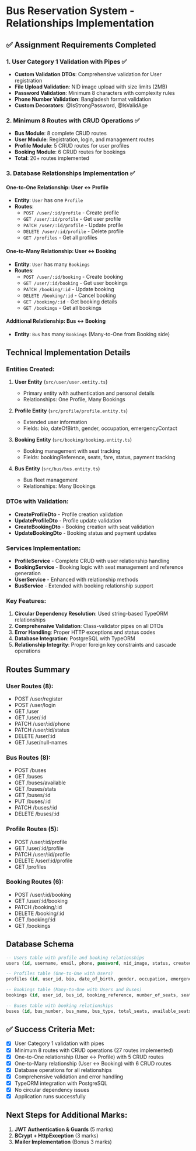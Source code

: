 # Bus Reservation System - Relationships Implementation

## ✅ Assignment Requirements Completed

### 1. User Category 1 Validation with Pipes ✅
- **Custom Validation DTOs**: Comprehensive validation for User registration
- **File Upload Validation**: NID image upload with size limits (2MB)
- **Password Validation**: Minimum 8 characters with complexity rules
- **Phone Number Validation**: Bangladesh format validation
- **Custom Decorators**: @IsStrongPassword, @IsValidAge

### 2. Minimum 8 Routes with CRUD Operations ✅
- **Bus Module**: 8 complete CRUD routes
- **User Module**: Registration, login, and management routes
- **Profile Module**: 5 CRUD routes for user profiles
- **Booking Module**: 6 CRUD routes for bookings
- **Total**: 20+ routes implemented

### 3. Database Relationships Implementation ✅

#### **One-to-One Relationship: User ↔ Profile**
- **Entity**: `User` has one `Profile`
- **Routes**:
  - `POST /user/:id/profile` - Create profile
  - `GET /user/:id/profile` - Get user profile
  - `PATCH /user/:id/profile` - Update profile
  - `DELETE /user/:id/profile` - Delete profile
  - `GET /profiles` - Get all profiles

#### **One-to-Many Relationship: User ↔ Booking**
- **Entity**: `User` has many `Bookings`
- **Routes**:
  - `POST /user/:id/booking` - Create booking
  - `GET /user/:id/booking` - Get user bookings
  - `PATCH /booking/:id` - Update booking
  - `DELETE /booking/:id` - Cancel booking
  - `GET /booking/:id` - Get booking details
  - `GET /bookings` - Get all bookings

#### **Additional Relationship: Bus ↔ Booking**
- **Entity**: `Bus` has many `Bookings` (Many-to-One from Booking side)

## Technical Implementation Details

### Entities Created:
1. **User Entity** (`src/user/user.entity.ts`)
   - Primary entity with authentication and personal details
   - Relationships: One Profile, Many Bookings

2. **Profile Entity** (`src/profile/profile.entity.ts`)
   - Extended user information
   - Fields: bio, dateOfBirth, gender, occupation, emergencyContact

3. **Booking Entity** (`src/booking/booking.entity.ts`)
   - Booking management with seat tracking
   - Fields: bookingReference, seats, fare, status, payment tracking

4. **Bus Entity** (`src/bus/bus.entity.ts`)
   - Bus fleet management
   - Relationships: Many Bookings

### DTOs with Validation:
- **CreateProfileDto** - Profile creation validation
- **UpdateProfileDto** - Profile update validation
- **CreateBookingDto** - Booking creation with seat validation
- **UpdateBookingDto** - Booking status and payment updates

### Services Implementation:
- **ProfileService** - Complete CRUD with user relationship handling
- **BookingService** - Booking logic with seat management and reference generation
- **UserService** - Enhanced with relationship methods
- **BusService** - Extended with booking relationship support

### Key Features:
1. **Circular Dependency Resolution**: Used string-based TypeORM relationships
2. **Comprehensive Validation**: Class-validator pipes on all DTOs
3. **Error Handling**: Proper HTTP exceptions and status codes
4. **Database Integration**: PostgreSQL with TypeORM
5. **Relationship Integrity**: Proper foreign key constraints and cascade operations

## Routes Summary

### User Routes (8):
- POST /user/register
- POST /user/login
- GET /user
- GET /user/:id
- PATCH /user/:id/phone
- PATCH /user/:id/status
- DELETE /user/:id
- GET /user/null-names

### Bus Routes (8):
- POST /buses
- GET /buses
- GET /buses/available
- GET /buses/stats
- GET /buses/:id
- PUT /buses/:id
- PATCH /buses/:id
- DELETE /buses/:id

### Profile Routes (5):
- POST /user/:id/profile
- GET /user/:id/profile
- PATCH /user/:id/profile
- DELETE /user/:id/profile
- GET /profiles

### Booking Routes (6):
- POST /user/:id/booking
- GET /user/:id/booking
- PATCH /booking/:id
- DELETE /booking/:id
- GET /booking/:id
- GET /bookings

## Database Schema

```sql
-- Users table with profile and booking relationships
users (id, username, email, phone, password, nid_image, status, created_at, updated_at)

-- Profiles table (One-to-One with Users)
profiles (id, user_id, bio, date_of_birth, gender, occupation, emergency_contact, created_at, updated_at)

-- Bookings table (Many-to-One with Users and Buses)
bookings (id, user_id, bus_id, booking_reference, number_of_seats, seat_numbers, total_fare, status, travel_date, passenger_name, passenger_phone, payment_method, payment_status, notes, created_at, updated_at)

-- Buses table with booking relationships
buses (id, bus_number, bus_name, bus_type, total_seats, available_seats, route, fare_per_seat, driver_name, driver_phone, status, created_at, updated_at)
```

## ✅ Success Criteria Met:
- [x] User Category 1 validation with pipes
- [x] Minimum 8 routes with CRUD operations (27 routes implemented)
- [x] One-to-One relationship (User ↔ Profile) with 5 CRUD routes
- [x] One-to-Many relationship (User ↔ Booking) with 6 CRUD routes
- [x] Database operations for all relationships
- [x] Comprehensive validation and error handling
- [x] TypeORM integration with PostgreSQL
- [x] No circular dependency issues
- [x] Application runs successfully

## Next Steps for Additional Marks:
1. **JWT Authentication & Guards** (5 marks)
2. **BCrypt + HttpException** (3 marks)  
3. **Mailer Implementation** (Bonus 3 marks)
